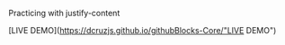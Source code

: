 Practicing with justify-content

[LIVE DEMO](https://dcruzjs.github.io/githubBlocks-Core/"LIVE DEMO")

